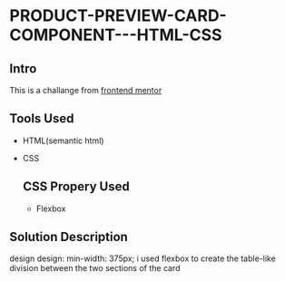 <!--@format-->
# PRODUCT-PREVIEW-CARD-COMPONENT---HTML-CSS

  ## Intro
This is a challange from [frontend mentor]()

## Tools Used
- HTML(semantic html)
- CSS

  ## CSS Propery Used
  - Flexbox

## Solution Description 
design  design: min-width: 375px;
i used flexbox to create the table-like division between the two sections of the card



